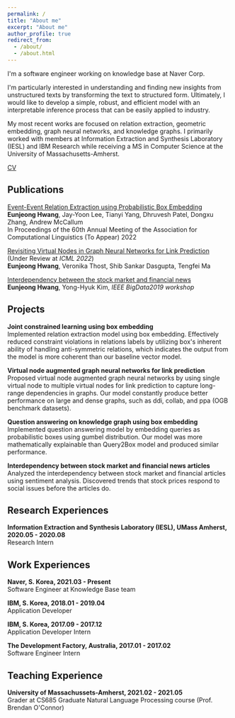 ```yaml
---
permalink: /
title: "About me"
excerpt: "About me"
author_profile: true
redirect_from: 
  - /about/
  - /about.html
---
```


I'm a software engineer working on knowledge base at Naver Corp. 

I'm particularly interested in understanding and finding new insights from unstructured texts by transforming the text to structured form.
Ultimately, I would like to develop a simple, robust, and efficient model with an interpretable inference process that can be easily applied to industry.

My most recent works are focused on relation extraction, geometric embedding, graph neural networks, and knowledge graphs.
I primarily worked with members at Information Extraction and Synthesis Laboratory (IESL) and IBM Research while receiving a MS in Computer Science at the University of Massachusetts-Amherst.

[CV](https://eujhwang.github.io/files/eunjeong_research_cv.pdf)

Publications
------
[Event-Event Relation Extraction using Probabilistic Box Embedding](https://openreview.net/forum?id=USuyAFWEuY) \
**Eunjeong Hwang**, Jay-Yoon Lee, Tianyi Yang, Dhruvesh Patel, Dongxu Zhang, Andrew McCallum \
In Proceedings of the 60th Annual Meeting of the Association for Computational Linguistics (To Appear) 2022
      
[Revisiting Virtual Nodes in Graph Neural Networks for Link Prediction](https://openreview.net/forum?id=ETiaOyNwJW) (Under Review at *ICML 2022*)\
**Eunjeong Hwang**, Veronika Thost, Shib Sankar Dasgupta, Tengfei Ma
   
[Interdependency between the stock market and financial news](https://www.computer.org/csdl/proceedings-article/big-data/2019/09006533/1hJsuZdq0la) \
**Eunjeong Hwang**, Yong-Hyuk Kim, *IEEE BigData2019 workshop*
   
Projects
------
**Joint constrained learning using box embedding**\
 Implemented relation extraction model using box embedding. 
 Effectively reduced constraint violations in relations labels by utilizing box's inherent ability of handling anti-symmetric relations, 
 which indicates the output from the model is more coherent than our baseline vector model.

**Virtual node augmented graph neural networks for link prediction**\
 Proposed virtual node augmented graph neural networks by using single virtual node to multiple virtual nodes for link prediction to capture long-range dependencies in graphs.
 Our model constantly produce better performance on large and dense graphs, such as ddi, collab, and ppa (OGB benchmark datasets).   

**Question answering on knowledge graph using box embedding**\
  Implemented question answering model by embedding queries as probabilistic boxes using gumbel distribution.
  Our model was more mathematically explainable than Query2Box model and produced similar performance.

**Interdependency between stock market and financial news articles**\
  Analyzed the interdependency between stock market and financial articles using sentiment analysis. 
  Discovered trends that stock prices respond to social issues before the articles do. 

Research Experiences
------
**Information Extraction and Synthesis Laboratory (IESL), UMass Amherst, 2020.05 - 2020.08**\
Research Intern
  
Work Experiences
------
**Naver, S. Korea, 2021.03 - Present**\
Software Engineer at Knowledge Base team

**IBM, S. Korea, 2018.01 - 2019.04**\
Application Developer

**IBM, S. Korea, 2017.09 - 2017.12**\
Application Developer Intern

**The Development Factory, Australia, 2017.01 - 2017.02**\
Software Engineer Intern

Teaching Experience
------
**University of Massachussets-Amherst, 2021.02 - 2021.05**\
Grader at CS685 Graduate Natural Language Processing course (Prof. Brendan O'Connor)